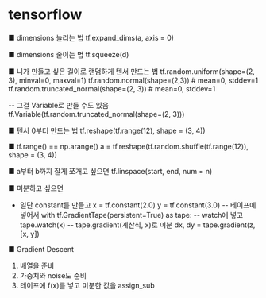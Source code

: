 ﻿# tensorflow

■ dimensions 늘리는 법
tf.expand_dims(a, axis = 0)

■ dimensions 줄이는 법
tf.squeeze(d)

■ 니가 만들고 싶은 길이로 랜덤하게 텐서 만드는 법
tf.random.uniform(shape=(2, 3), minval=0, maxval=1)
tf.random.normal(shape=(2,3)) # mean=0, stddev=1
tf.random.truncated_normal(shape=(2, 3)) # mean=0, stddev=1

-- 그걸 Variable로 만들 수도 있음
tf.Variable(tf.random.truncated_normal(shape=(2, 3)))

■ 텐서 0부터 만드는 법
tf.reshape(tf.range(12), shape = (3, 4))

■ tf.range() == np.arange()
a = tf.reshape(tf.random.shuffle(tf.range(12)), shape = (3, 4))

■ a부터 b까지 잘게 쪼개고 싶으면 tf.linspace(start, end, num = n)

■ 미분하고 싶으면
- 일단 constant를 만들고
x = tf.constant(2.0)
y = tf.constant(3.0)
-- 테이프에 넣어서
with tf.GradientTape(persistent=True) as tape:
-- watch에 넣고
	tape.watch(x)
-- tape.gradient(계산식, x)로 미분
dx, dy = tape.gradient(z, [x, y])

■ Gradient Descent
1. 배열을 준비
2. 가중치와 noise도 준비
3. 테이프에 f(x)를 넣고 미분한 값을 assign_sub
